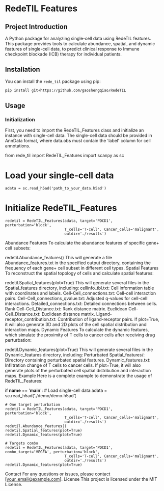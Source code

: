# RedeTIL Features
## Project Introduction
A Python package for analyzing single-cell data using RedeTIL features. This package provides tools to calculate abundance, spatial, and dynamic features of single-cell data, to predict clinical response to 
Immune checkpoint blockade (ICB) therapy for individual patients. 


## Installation

You can install the `rede_til` package using pip:

```bash
pip install git+https://github.com/gaoshengqiao/RedeTIL
```

## Usage
### Initialization
First, you need to import the RedeTIL_Features class and initialize an instance with single-cell data. The single-cell data should be provided in AnnData format, where data.obs must contain the 'label' column for cell annotations.

from rede_til import RedeTIL_Features
import scanpy as sc

# Load your single-cell data
```
adata = sc.read_h5ad('path_to_your_data.h5ad')
```
# Initialize RedeTIL_Features
```
redetil = RedeTIL_Features(adata, target='PDCD1', perturbation='block',
                           T_cells='T-cell', Cancer_cells='malignant',
                           outdir='./results')
```
Abundance Features
To calculate the abundance features of specific gene+ cell subsets:

redetil.Abundance_features()
This will generate a file Abundance_features.txt in the specified output directory, containing the frequency of each gene+ cell subset in different cell types.
Spatial Features
To reconstruct the spatial topology of cells and calculate spatial features:

redetil.Spatial_features(plot=True)
This will generate several files in the Spatial_features directory, including:
cellinfo_tbl.txt: Cell information table with coordinates and labels.
Cell-Cell_connections.txt: Cell-cell interaction pairs.
Cell-Cell_connections_qvalue.txt: Adjusted q-values for cell-cell interactions.
Detailed_connections.txt: Detailed connections between cells.
Rank Cell-Cell_Distance.txt: Rank distance matrix.
Euclidean Cell-Cell_Distance.txt: Euclidean distance matrix.
Ligand-receptor_contribution.txt: Contribution of ligand-receptor pairs.
If plot=True, it will also generate 3D and 2D plots of the cell spatial distribution and interaction maps.
Dynamic Features
To calculate the dynamic features, which simulate the proximity of T cells to cancer cells after receiving drug perturbation:

redetil.Dynamic_features(plot=True)
This will generate several files in the Dynamic_features directory, including:
Perturbated Spatial_features/: Directory containing perturbated spatial features.
Dynamic_features.txt: Infiltration change of T cells to cancer cells.
If plot=True, it will also generate plots of the perturbated cell spatial distribution and interaction maps.
Example
Here is a complete example to demonstrate the usage of RedeTIL_Features:

if __name__ == '__main__':
    # Load single-cell data
    adata = sc.read_h5ad('./demo/demo.h5ad')

    # One target perturbation
    redetil = RedeTIL_Features(adata, target='PDCD1', perturbation='block',
                               T_cells='T-cell', Cancer_cells='malignant',
                               outdir='./results')
    redetil.Abundance_features()
    redetil.Spatial_features(plot=True)
    redetil.Dynamic_features(plot=True)

    # Targets combo
    redetil = RedeTIL_Features(adata, target='PDCD1', combo_target='VEGFA', perturbation='block',
                               T_cells='T-cell', Cancer_cells='malignant',
                               outdir='./results')
    redetil.Dynamic_features(plot=True)
Contact
For any questions or issues, please contact [your_email@example.com].
License
This project is licensed under the MIT License.

